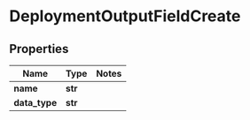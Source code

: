 # DeploymentOutputFieldCreate

## Properties
Name | Type | Notes
------------ | ------------- | -------------
**name** | **str** | 
**data_type** | **str** | 


